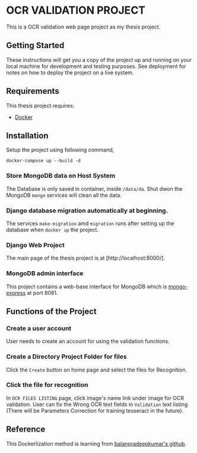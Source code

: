 # OCR VALIDATION PROJECT

This is a OCR validation web page project as my thesis project.

## Getting Started

These instructions will get you a copy of the project up and running on your local machine for development and testing purposes. See deployment for notes on how to deploy the project on a live system.

## Requirements

This thesis project requires:

* [Docker](https://www.docker.com/get-started)

## Installation

Setup the project using following command,

```
docker-compose up --build -d
```
### Store MongoDB data on Host System

The Database is only saved in container, inside `/data/da`. Shut dwon the MongoDB `mongo` services will clean all the data.

### Django database migration automatically at beginning.

The services `make-migration` amd `migration` runs after setting up the database when `docker up` the project.

### Django Web Project

The main page of the thesis project is at [http://localhost:8000/].

### MongoDB admin interface

This project contains a web-base interface for MongoDB which is [mongo-express](http://github.com/mongo-express/mongo-express) at port 8081.

## Functions of the Project

### Create a user account

User needs to create an account for using the validation functions.

### Create a Directory Project Folder for files

Click the `Create` button on home page and select the files for Recognition.

### Click the file for recognition

In `OCR FILES LISTING` page, click image's name link under image for OCR validation. User can fix the Wrong OCR text fields in `Validation` text listing (There will be Parameters Correction for training tesseract in the future).

## Reference

This Dockerlization method is learning from [balanpradeepkumar's github](https://github.com/balanpradeepkumar/docker_django_mongodb).